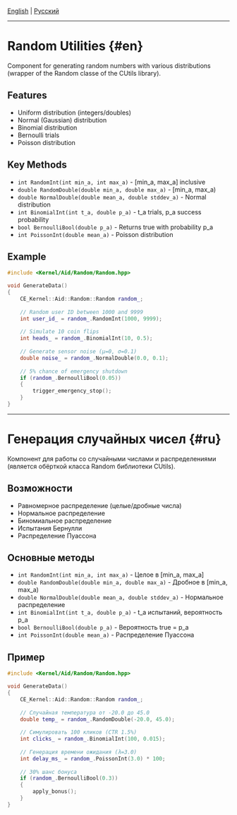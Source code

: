 [English](#en) | [Русский](#ru)

---
# Random Utilities {#en}

Component for generating random numbers with various distributions (wrapper of the Random classe of the CUtils library).

## Features
- Uniform distribution (integers/doubles)
- Normal (Gaussian) distribution
- Binomial distribution
- Bernoulli trials
- Poisson distribution

## Key Methods
- ```int RandomInt(int min_a, int max_a)``` - [min_a, max_a] inclusive
- ```double RandomDouble(double min_a, double max_a)``` - [min_a, max_a)
- ```double NormalDouble(double mean_a, double stddev_a)``` - Normal distribution
- ```int BinomialInt(int t_a, double p_a)``` - t_a trials, p_a success probability
- ```bool BernoulliBool(double p_a)``` - Returns true with probability p_a
- ```int PoissonInt(double mean_a)``` - Poisson distribution

## Example
```cpp
#include <Kernel/Aid/Random/Random.hpp>

void GenerateData() 
{
    CE_Kernel::Aid::Random::Random random_;
    
    // Random user ID between 1000 and 9999
    int user_id_ = random_.RandomInt(1000, 9999);
    
    // Simulate 10 coin flips
    int heads_ = random_.BinomialInt(10, 0.5);
    
    // Generate sensor noise (μ=0, σ=0.1)
    double noise_ = random_.NormalDouble(0.0, 0.1);
    
    // 5% chance of emergency shutdown
    if (random_.BernoulliBool(0.05)) 
    {
        trigger_emergency_stop();
    }
}
```

---
# Генерация случайных чисел {#ru}

Компонент для работы со случайными числами и распределениями (является обёрткой класса Random библиотеки CUtils).

## Возможности
- Равномерное распределение (целые/дробные числа)
- Нормальное распределение
- Биномиальное распределение
- Испытания Бернулли
- Распределение Пуассона

## Основные методы
- ```int RandomInt(int min_a, int max_a)``` - Целое в [min_a, max_a]
- ```double RandomDouble(double min_a, double max_a)``` - Дробное в [min_a, max_a)
- ```double NormalDouble(double mean_a, double stddev_a)``` - Нормальное распределение
- ```int BinomialInt(int t_a, double p_a)``` - t_a испытаний, вероятность p_a
- ```bool BernoulliBool(double p_a)``` - Вероятность true = p_a
- ```int PoissonInt(double mean_a)``` - Распределение Пуассона

## Пример
```cpp
#include <Kernel/Aid/Random/Random.hpp>

void GenerateData() 
{
    CE_Kernel::Aid::Random::Random random_;
    
    // Случайная температура от -20.0 до 45.0
    double temp_ = random_.RandomDouble(-20.0, 45.0);
    
    // Симулировать 100 кликов (CTR 1.5%)
    int clicks_ = random_.BinomialInt(100, 0.015);
    
    // Генерация времени ожидания (λ=3.0)
    int delay_ms_ = random_.PoissonInt(3.0) * 100;
    
    // 30% шанс бонуса
    if (random_.BernoulliBool(0.3)) 
    {
        apply_bonus();
    }
}
```
